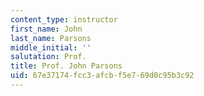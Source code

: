 ```yaml
---
content_type: instructor
first_name: John
last_name: Parsons
middle_initial: ''
salutation: Prof.
title: Prof. John Parsons
uid: 67e37174-fcc3-afcb-f5e7-69d0c95b3c92
---
```

